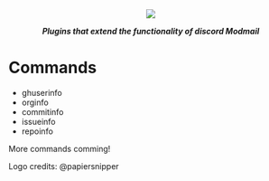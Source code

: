 <div align="center">
  <img src="https://camo.githubusercontent.com/04908c93b7d112433034d63ceb5fe2ffc964aaef/68747470733a2f2f692e696d6775722e636f6d2f5879475846506b2e706e67">

  <p><strong><i>Plugins that extend the functionality of discord Modmail</i></strong></p>
</div>

# Commands
* ghuserinfo
* orginfo
* commitinfo
* issueinfo
* repoinfo

More commands comming!

Logo credits: @papiersnipper
